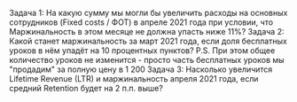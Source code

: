 Задача 1: На какую сумму мы могли бы увеличить расходы на основных сотрудников (Fixed costs / ФОТ) в апреле 2021 года  при условии, что Маржинальность в этом месяце не должна упасть ниже 11%?
Задача 2: Какой станет маржинальность за март 2021 года, если доля бесплатных уроков в нём упадёт на 10 процентных пунктов? P.S. При этом общее количество уроков не изменится - просто часть бесплатных уроков мы "продадим" за полную цену в 1 200
Задача 3: Насколько увеличится Lifetime Revenue (LTR) и маржинальность апреля 2021 года, если средний Retention будет на 2 п.п. выше? 
